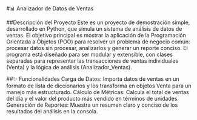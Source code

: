 #📊 Analizador de Datos de Ventas

##Descripción del Proyecto
Este es un proyecto de demostración simple, desarrollado en Python, que simula un sistema de análisis de datos de ventas. El objetivo principal es mostrar la aplicación de la Programación Orientada a Objetos (POO) para resolver un problema de negocio común: procesar datos sin procesar, analizarlos y generar un reporte conciso.
El programa está diseñado para ser modular y extensible, con clases separadas para representar las transacciones de ventas individuales (Venta) y la lógica de análisis (Analizador_Ventas).

##✨ Funcionalidades
Carga de Datos: Importa datos de ventas en un formato de lista de diccionarios y los transforma en objetos Venta para un manejo más estructurado.
Cálculo de Métricas: Calcula el total de ventas del día y el valor del producto más vendido en términos de unidades.
Generación de Reportes: Muestra un resumen claro y conciso de los resultados del análisis en la consola.


